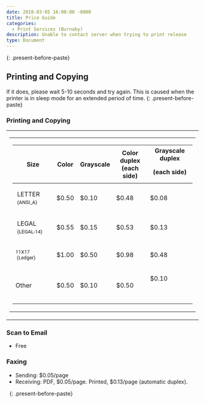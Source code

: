 ```yaml
---
date: 2018-03-05 16:00:00 -0800
title: Price Guide
categories:
  - Print Services (Burnaby)
description: Unable to contact server when trying to print release
type: Document
---
```


<u><em><strong></strong></em></u>
{: .present-before-paste}

## Printing and Copying

If it does, please wait 5-10 seconds and try again. This is caused when the printer is in sleep mode for an extended period of time.
{: .present-before-paste}

### Printing and Copying

<div id="content"><table><tbody><tr><td><table><tbody><tr><td><table><thead><tr><th class="current">Size</th><th>Color</th><th>Grayscale</th><th>Color duplex<div>(each side)</div></th><th>Grayscale duplex<p style="margin-bottom:15px;" class="present-before-paste">(each side)</p></th></tr></thead><tbody><tr data-paper-size="A0"><td><p style="margin-bottom:15px;" class="present-before-paste"><span>&nbsp;LETTER &nbsp;</span><span style="font-family: Roboto, 'Helvetica Neue', Arial, Helvetica, sans-serif; font-size: 13px; font-weight: normal;">(ANSI_A)</span></p></td><td>$0.50</td><td>$0.10</td><td>$0.48</td><td>$0.08</td></tr><tr data-paper-size="LETTER"><td><p style="margin-bottom:15px;" class="present-before-paste"><span>&nbsp;LEGAL &nbsp;</span><span style="font-family: Roboto, 'Helvetica Neue', Arial, Helvetica, sans-serif; font-size: 13px; font-weight: normal;">(LEGAL-14)</span></p></td><td>$0.55</td><td>$0.15</td><td>$0.53</td><td>$0.13</td></tr><tr data-paper-size="LEGAL"><td><p style="margin-bottom:15px;" class="present-before-paste"><span style="font-family: Roboto, 'Helvetica Neue', Arial, Helvetica, sans-serif; font-size: 13px; font-weight: normal;">11X17 &nbsp;</span><span style="font-family: Roboto, 'Helvetica Neue', Arial, Helvetica, sans-serif; font-size: 13px; font-weight: normal;">(Ledger)</span></p></td><td>$1.00</td><td>$0.50</td><td>$0.98</td><td>$0.48</td></tr><tr data-paper-size="FOLIO"><td>Other</td><td>$0.50</td><td>$0.10</td><td>$0.50</td><td><p>$0.10</p><p>&nbsp;</p></td></tr></tbody></table></td></tr></tbody></table></td></tr></tbody></table></div>

### Scan to Email

* Free

### Faxing

* Sending: $0.05/page
* Receiving: PDF, $0.05/page. Printed, $0.13/page (automatic duplex).

&nbsp;
{: .present-before-paste}